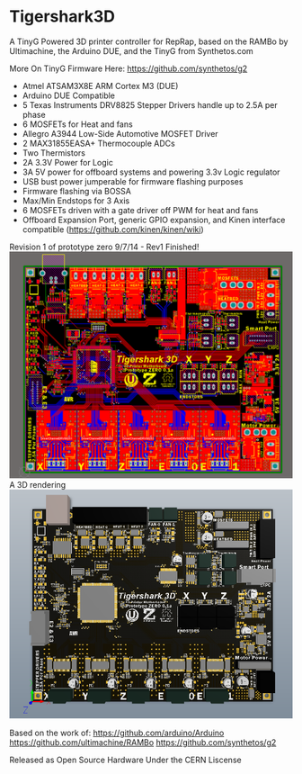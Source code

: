 Tigershark3D
============

A TinyG Powered 3D printer controller for RepRap, based on the RAMBo by Ultimachine, the Arduino DUE, and the TinyG from Synthetos.com

More On TinyG Firmware Here:
https://github.com/synthetos/g2

- Atmel ATSAM3X8E ARM Cortex M3 (DUE)
- Arduino DUE Compatible
- 5 Texas Instruments DRV8825 Stepper Drivers handle up to 2.5A per phase
- 6 MOSFETs for Heat and fans
- Allegro A3944 Low-Side Automotive MOSFET Driver
- 2 MAX31855EASA+ Thermocouple ADCs
- Two Thermistors
- 2A 3.3V Power for Logic
- 3A 5V power for offboard systems and powering 3.3v Logic regulator
- USB bust power jumperable for firmware flashing purposes
- Firmware flashing via BOSSA
- Max/Min Endstops for 3 Axis
- 6 MOSFETs driven with a gate driver off PWM for heat and fans
- Offboard Expansion Port, generic GPIO expansion, and Kinen interface compatible (https://github.com/kinen/kinen/wiki)

Revision 1 of prototype zero 9/7/14 - Rev1 Finished!
![Prototype Zero](PCB/Tigershark2D.png)
A 3D rendering
![Prototype Zero](PCB/tigershark3d.png)

Based on the work of:
https://github.com/arduino/Arduino
https://github.com/ultimachine/RAMBo
https://github.com/synthetos/g2

Released as Open Source Hardware Under the CERN Liscense
